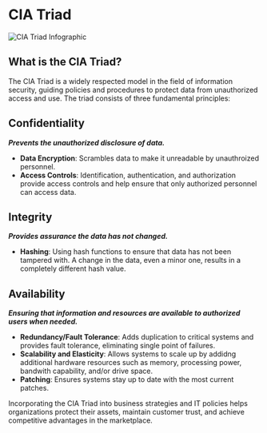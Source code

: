 # CIA Triad 


![CIA Triad Infographic](https://github.com/TheCyberVault/CIA-Triad/assets/141572056/37d0f397-2602-40f1-86f4-543f0b753b0a)




   ## What is the CIA Triad?

The CIA Triad is a widely respected model in the field of information security, guiding policies and procedures to protect data from unauthorized access and use. The triad consists of three fundamental principles:

## Confidentiality
  ***Prevents the unauthorized disclosure of data.***
  
  - **Data Encryption**: Scrambles data to make it unreadable by unauthroized personnel.
  - **Access Controls**: Identification, authentication, and authorization provide access controls and help ensure that only authorized personnel can access data.


## Integrity 

  ***Provides assurance the data has not changed.***

- **Hashing**: Using hash functions to ensure that data has not been tampered with. A change in the data, even a minor one, results in a completely different hash value.

## Availability

***Ensuring that information and resources are available to authorized users when needed.***

- **Redundancy/Fault Tolerance**: Adds duplication to critical systems and provides fault tolerance, eliminating single point of failures.
- **Scalability and Elasticity**: Allows systems to scale up by addidng additional hardware resources such as memory, processing power, bandwith capability, and/or drive space.
- **Patching**: Ensures systems stay up to date with the most current patches.

Incorporating the CIA Triad into business strategies and IT policies helps organizations protect their assets, maintain customer trust, and achieve competitive advantages in the marketplace.
